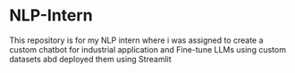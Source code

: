 # NLP-Intern
This repository is for my NLP intern where i was assigned to create a custom chatbot for industrial application and Fine-tune LLMs using custom datasets abd deployed them using Streamlit
